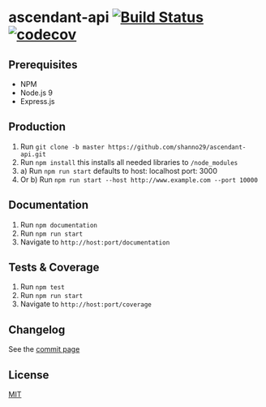 # ascendant-api [![Build Status](https://travis-ci.org/shanno29/ascendant-api.svg?branch=master)](https://travis-ci.org/shanno29/ascendant-api) [![codecov](https://codecov.io/gh/shanno29/ascendant-api/branch/master/graph/badge.svg)](https://codecov.io/gh/shanno29/ascendant-api)

## Prerequisites
* NPM
* Node.js 9
* Express.js

## Production
1. Run `git clone -b master https://github.com/shanno29/ascendant-api.git`
2. Run `npm install` this installs all needed libraries to `/node_modules`
3. a) Run `npm run start` defaults to host: localhost port: 3000
3. Or b) Run `npm run start --host http://www.example.com --port 10000`

## Documentation
1. Run `npm documentation`
3. Run `npm run start`
3. Navigate to `http://host:port/documentation`

## Tests & Coverage
1. Run `npm test`
3. Run `npm run start`
3. Navigate to `http://host:port/coverage`

## Changelog
See the [commit page](https://github.com/shanno29/ascendant-api/commits/master)

## License
[MIT](LICENSE)
